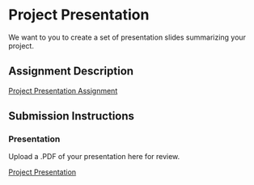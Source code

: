 # Project Presentation
We want to you to create a set of presentation slides summarizing your project.

## Assignment Description
[Project Presentation Assignment](https://education.launchcode.org/liftoff/modules/assignments/project-presentation)

## Submission Instructions

### Presentation
Upload a .PDF of your presentation here for review.

[Project Presentation](https://drive.google.com/file/d/1B6L3Ukh8wif99f2X2CbB1JyyemPb_ZQy/view?usp=sharing)